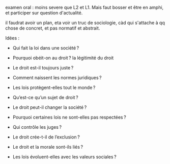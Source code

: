 examen oral : moins severe que L2 et L1. Mais faut bosser et être en amphi, et participer sur question d'actualité. 

il faudrat avoir un plan, eta voir un truc de sociologie, càd qui s'attache à qq chose de concret, et pas normatif et abstrait.



Idées :

- Qui fait la loi dans une société ?
    
- Pourquoi obéit-on au droit ?
la légitimité du droit

- Le droit est-il toujours juste ?
    
- Comment naissent les normes juridiques ?
    
- Les lois protègent-elles tout le monde ?
    
- Qu’est-ce qu’un sujet de droit ?
    
- Le droit peut-il changer la société ?
    
- Pourquoi certaines lois ne sont-elles pas respectées ?
    
- Qui contrôle les juges ?
    
- Le droit crée-t-il de l’exclusion ?
    
- Le droit et la morale sont-ils liés ?
    
- Les lois évoluent-elles avec les valeurs sociales ?